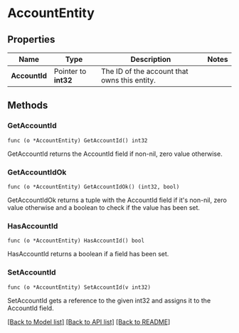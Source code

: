 # AccountEntity

## Properties

Name | Type | Description | Notes
------------ | ------------- | ------------- | -------------
**AccountId** | Pointer to **int32** | The ID of the account that owns this entity. | 

## Methods

### GetAccountId

`func (o *AccountEntity) GetAccountId() int32`

GetAccountId returns the AccountId field if non-nil, zero value otherwise.

### GetAccountIdOk

`func (o *AccountEntity) GetAccountIdOk() (int32, bool)`

GetAccountIdOk returns a tuple with the AccountId field if it's non-nil, zero value otherwise
and a boolean to check if the value has been set.

### HasAccountId

`func (o *AccountEntity) HasAccountId() bool`

HasAccountId returns a boolean if a field has been set.

### SetAccountId

`func (o *AccountEntity) SetAccountId(v int32)`

SetAccountId gets a reference to the given int32 and assigns it to the AccountId field.


[[Back to Model list]](../README.md#documentation-for-models) [[Back to API list]](../README.md#documentation-for-api-endpoints) [[Back to README]](../README.md)


